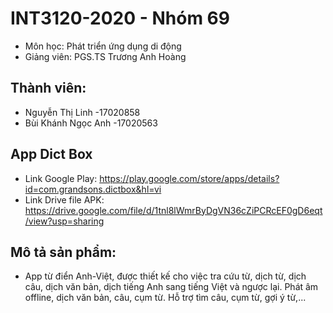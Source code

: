 # INT3120-2020 - Nhóm 69
* Môn học: Phát triển ứng dụng di động
* Giảng viên: PGS.TS Trương Anh Hoàng
## Thành viên:
  * Nguyễn Thị Linh       -17020858
  * Bùi Khánh Ngọc Anh    -17020563
## App Dict Box
* Link Google Play: https://play.google.com/store/apps/details?id=com.grandsons.dictbox&hl=vi
* Link Drive file APK: https://drive.google.com/file/d/1tnl8lWmrByDgVN36cZiPCRcEF0gD6eqt/view?usp=sharing

## Mô tả sản phẩm:
  * App từ điển Anh-Việt, được thiết kế cho việc tra cứu từ, dịch từ, dịch câu, dịch văn bản, dịch tiếng Anh sang tiếng Việt và ngược lại. Phát âm offline, dịch văn bản, câu, cụm từ.
Hỗ trợ tìm câu, cụm từ, gợi ý từ,...
